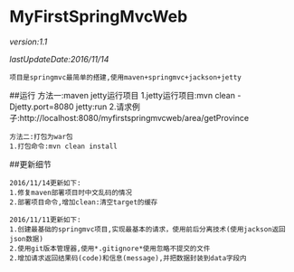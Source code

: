 # MyFirstSpringMvcWeb

*version:1.1*

*lastUpdateDate:2016/11/14*



	项目是springmvc最简单的搭建,使用maven+springmvc+jackson+jetty

##运行
	方法一:maven jetty运行项目
	1.jetty运行项目:mvn clean -Djetty.port=8080 jetty:run
	2.请求例子:http://localhost:8080/myfirstspringmvcweb/area/getProvince
	
	方法二:打包为war包
	1.打包命令:mvn clean install

##更新细节
	
	2016/11/14更新如下:
	1.修复maven部署项目时中文乱码的情况
	2.部署项目命令,增加clean:清空target的缓存
	
	2016/11/11更新如下:
	1.创建最基础的springmvc项目,实现最基本的请求，使用前后分离技术(使用jackson返回json数据)
	2.使用git版本管理器,使用*.gitignore*使用忽略不提交的文件
	2.增加请求返回结果码(code)和信息(message),并把数据封装到data字段内

	